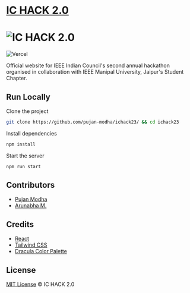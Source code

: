 
# [IC HACK 2.0](https://ichack2023.ieeemuj.com/)

# ![IC HACK 2.0](https://raw.githubusercontent.com/pujan-modha/ichack23/master/src/assets/ichack23.png)

![Vercel](https://therealsujitk-vercel-badge.vercel.app/?app=ichack23)

Official website for IEEE Indian Council's second annual hackathon organised in collaboration with IEEE Manipal University, Jaipur's Student Chapter.




## Run Locally

Clone the project

```bash
git clone https://github.com/pujan-modha/ichack23/ && cd ichack23
```

Install dependencies

```bash
npm install
```

Start the server

```bash
npm run start
```


## Contributors

- [Pujan Modha](https://www.github.com/pujan-modha)
- [Arunabha M.](https://www.github.com/Arunabha-NOTE)

## Credits

 - [React](https://www.react.dev/)
 - [Tailwind CSS](https://www.tailwindcss.com/)
 - [Dracula Color Palette](https://www.draculatheme.com/)


## License

[MIT License](https://github.com/pujan-modha/ichack23/blob/master/LICENSE) © IC HACK 2.0

